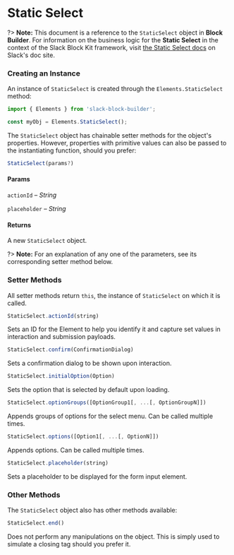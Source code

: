 # Static Select

?> **Note:** This document is a reference to the `StaticSelect` object in **Block Builder**. For information on the business logic for the **Static Select** in the context of the Slack Block Kit framework, visit [the Static Select docs](https:&#x2F;&#x2F;api.slack.com&#x2F;reference&#x2F;block-kit&#x2F;block-elements#static_select) on Slack's doc site.

### Creating an Instance 

An instance of `StaticSelect` is created through the `Elements.StaticSelect` method:

```javascript
import { Elements } from 'slack-block-builder';

const myObj = Elements.StaticSelect();
```


The `StaticSelect` object has chainable setter methods for the object's properties. However, properties with primitive values can also be passed to the instantiating function, should you prefer:

```javascript
StaticSelect(params?)
```

#### Params

`actionId` – *String*

`placeholder` – *String*

#### Returns

A new `StaticSelect` object.

?> **Note:** For an explanation of any one of the parameters, see its corresponding setter method below.

### Setter Methods

All setter methods return `this`, the instance of `StaticSelect` on which it is called.

```javascript
StaticSelect.actionId(string)
```

Sets an ID for the Element to help you identify it and capture set values in interaction and submission payloads.
```javascript
StaticSelect.confirm(ConfirmationDialog)
```

Sets a confirmation dialog to be shown upon interaction.
```javascript
StaticSelect.initialOption(Option)
```

Sets the option that is selected by default upon loading.
```javascript
StaticSelect.optionGroups([OptionGroup1[, ...[, OptionGroupN]])
```

Appends groups of options for the select menu. Can be called multiple times.
```javascript
StaticSelect.options([Option1[, ...[, OptionN]])
```

Appends options. Can be called multiple times.
```javascript
StaticSelect.placeholder(string)
```

Sets a placeholder to be displayed for the form input element.


### Other Methods

The `StaticSelect` object also has other methods available:

```javascript
StaticSelect.end()
```

Does not perform any manipulations on the object. This is simply used to simulate a closing tag should you prefer it.

